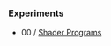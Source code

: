 ### Experiments
- 00 / [Shader Programs](https://github.com/rpivo/babylonjs-experiments/tree/master/00)